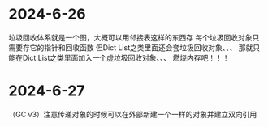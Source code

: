 # 2024-6-26
垃圾回收体系就是一个图，大概可以用邻接表这样的东西存
每个垃圾回收对象只需要存它的指针和回收函数
但Dict List之类里面还会套垃圾回收对象、、、
那就只能在Dict List之类里面加入一个虚垃圾回收对象、、、
燃烧内存吧！！！
# 2024-6-27
（GC v3）注意传递对象的时候可以在外部新建一个一样的对象并建立双向引用
